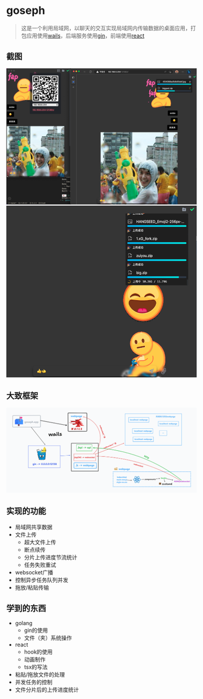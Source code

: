# goseph

> 这是一个利用局域网，以聊天的交互实现局域网内传输数据的桌面应用，打包应用使用[wails](https://wails.io)，后端服务使用[gin](https://gin-gonic.com)，前端使用[react](https://react.dev)

## 截图

![goseph preview](./preview.png)
![goseph preview2](./preview2.png)

## 大致框架

![goseph introduce](./introduce.png)

## 实现的功能

+ 局域网共享数据
+ 文件上传
  + 超大文件上传
  + 断点续传
  + 分片上传进度节流统计
  + 任务失败重试
+ websocket广播
+ 控制异步任务队列并发
+ 拖放/粘贴传输

## 学到的东西

+ golang
  + gin的使用
  + 文件（夹）系统操作
+ react
  + hook的使用
  + 动画制作
  + tsx的写法
+ 粘贴/拖放文件的处理
+ 并发任务的控制
+ 文件分片后的上传进度统计
